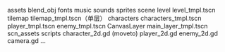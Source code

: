 
assets
	blend_obj
	fonts
	music
	sounds
	sprites
scene
	level
		level_tmpl.tscn
	tilemap
		tilemap_tmpl.tscn（单层）
	characters
		characters_tmpl.tscn
		player_tmpl.tscn
		enemy_tmpl.tscn
	CanvasLayer
		main_layer_tmpl.tscn
	scn_assets
scripts
	character_2d.gd (moveto)
		player_2d.gd
		enemy_2d.gd
	camera.gd
…
